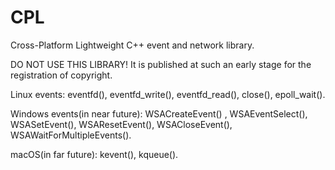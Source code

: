 # CPL
Cross-Platform Lightweight C++ event and network library.

DO NOT USE THIS LIBRARY! It is published at such an early stage for the registration of copyright.

Linux events: eventfd(), eventfd_write(), eventfd_read(), close(), epoll_wait().

Windows events(in near future): WSACreateEvent() , WSAEventSelect(), WSASetEvent(), WSAResetEvent(), WSACloseEvent(), WSAWaitForMultipleEvents().

macOS(in far future): kevent(), kqueue().

